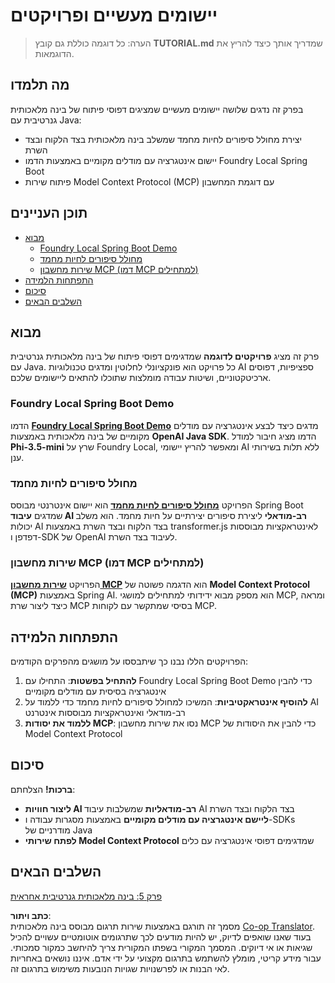 <!--
CO_OP_TRANSLATOR_METADATA:
{
  "original_hash": "139c227ef39d24287257d1aff6fc6973",
  "translation_date": "2025-07-25T09:45:57+00:00",
  "source_file": "04-PracticalSamples/README.md",
  "language_code": "he"
}
-->
# יישומים מעשיים ופרויקטים

> הערה: כל דוגמה כוללת גם קובץ **TUTORIAL.md** שמדריך אותך כיצד להריץ את הדוגמאות.

## מה תלמדו
בפרק זה נדגים שלושה יישומים מעשיים שמציגים דפוסי פיתוח של בינה מלאכותית גנרטיבית עם Java:
- יצירת מחולל סיפורים לחיות מחמד שמשלב בינה מלאכותית בצד הלקוח ובצד השרת
- יישום אינטגרציה עם מודלים מקומיים באמצעות הדמו Foundry Local Spring Boot
- פיתוח שירות Model Context Protocol (MCP) עם דוגמת המחשבון

## תוכן העניינים

- [מבוא](../../../04-PracticalSamples)
  - [Foundry Local Spring Boot Demo](../../../04-PracticalSamples)
  - [מחולל סיפורים לחיות מחמד](../../../04-PracticalSamples)
  - [שירות מחשבון MCP (דמו MCP למתחילים)](../../../04-PracticalSamples)
- [התפתחות הלמידה](../../../04-PracticalSamples)
- [סיכום](../../../04-PracticalSamples)
- [השלבים הבאים](../../../04-PracticalSamples)

## מבוא

פרק זה מציג **פרויקטים לדוגמה** שמדגימים דפוסי פיתוח של בינה מלאכותית גנרטיבית עם Java. כל פרויקט הוא פונקציונלי לחלוטין ומדגים טכנולוגיות AI ספציפיות, דפוסים ארכיטקטוניים, ושיטות עבודה מומלצות שתוכלו להתאים ליישומים שלכם.

### Foundry Local Spring Boot Demo

הדמו **[Foundry Local Spring Boot Demo](foundrylocal/README.md)** מדגים כיצד לבצע אינטגרציה עם מודלים מקומיים של בינה מלאכותית באמצעות **OpenAI Java SDK**. הדמו מציג חיבור למודל **Phi-3.5-mini** שרץ על Foundry Local, ומאפשר להריץ יישומי AI ללא תלות בשירותי ענן.

### מחולל סיפורים לחיות מחמד

הפרויקט **[מחולל סיפורים לחיות מחמד](petstory/README.md)** הוא יישום אינטרנטי מבוסס Spring Boot שמדגים **עיבוד AI רב-מודאלי** ליצירת סיפורים יצירתיים על חיות מחמד. הוא משלב יכולות AI בצד הלקוח ובצד השרת באמצעות transformer.js לאינטראקציות מבוססות דפדפן ו-SDK של OpenAI לעיבוד בצד השרת.

### שירות מחשבון MCP (דמו MCP למתחילים)

הפרויקט **[שירות מחשבון MCP](mcp/calculator/README.md)** הוא הדגמה פשוטה של **Model Context Protocol (MCP)** באמצעות Spring AI. הוא מספק מבוא ידידותי למתחילים למושגי MCP, ומראה כיצד ליצור שרת MCP בסיסי שמתקשר עם לקוחות MCP.

## התפתחות הלמידה

הפרויקטים הללו נבנו כך שיתבססו על מושגים מהפרקים הקודמים:

1. **להתחיל בפשטות**: התחילו עם Foundry Local Spring Boot Demo כדי להבין אינטגרציה בסיסית עם מודלים מקומיים
2. **להוסיף אינטראקטיביות**: המשיכו למחולל סיפורים לחיות מחמד כדי ללמוד על AI רב-מודאלי ואינטראקציות מבוססות אינטרנט
3. **ללמוד את יסודות MCP**: נסו את שירות מחשבון MCP כדי להבין את היסודות של Model Context Protocol

## סיכום

**ברכות!** הצלחתם:

- **ליצור חוויות AI רב-מודאליות** שמשלבות עיבוד AI בצד הלקוח ובצד השרת
- **ליישם אינטגרציה עם מודלים מקומיים** באמצעות מסגרות עבודה ו-SDKs מודרניים של Java
- **לפתח שירותי Model Context Protocol** שמדגימים דפוסי אינטגרציה עם כלים

## השלבים הבאים

[פרק 5: בינה מלאכותית גנרטיבית אחראית](../05-ResponsibleGenAI/README.md)

**כתב ויתור**:  
מסמך זה תורגם באמצעות שירות תרגום מבוסס בינה מלאכותית [Co-op Translator](https://github.com/Azure/co-op-translator). בעוד שאנו שואפים לדיוק, יש להיות מודעים לכך שתרגומים אוטומטיים עשויים להכיל שגיאות או אי דיוקים. המסמך המקורי בשפתו המקורית צריך להיחשב כמקור סמכותי. עבור מידע קריטי, מומלץ להשתמש בתרגום מקצועי על ידי אדם. איננו נושאים באחריות לאי הבנות או לפרשנויות שגויות הנובעות משימוש בתרגום זה.